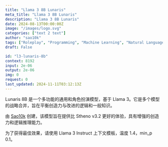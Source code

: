 ```yaml
---
title: "Llama 3 8B Lunaris"
meta_title: "Llama 3 8B Lunaris"
description: "Llama 3 8B Lunaris"
date: 2024-08-13T00:00:00Z
image: "/images/logo.svg"
categories: ["text 2 text"]
author: "sao10k"
tags: ["Roleplay", "Programming", "Machine Learning", "Natural Language Processing", "Chatbots"]
draft: False

id: "l3-lunaris-8b"
context: 8192
input: 2e-06
output: 2e-06
img: 0
request: 0
last_updated: 2024-11-11T03:12:13Z
---
```


Lunaris 8B 是一个多功能的通用和角色扮演模型，基于 Llama 3。它是多个模型的战略合并，旨在平衡创造力与改进的逻辑和一般知识。

由 [Sao10k](https://huggingface.co/Sao10k) 创建，该模型旨在提供比 Stheno v3.2 更好的体验，具有增强的创造力和逻辑推理能力。

为了获得最佳效果，请使用 Llama 3 Instruct 上下文模板，温度 1.4，min_p 0.1。

